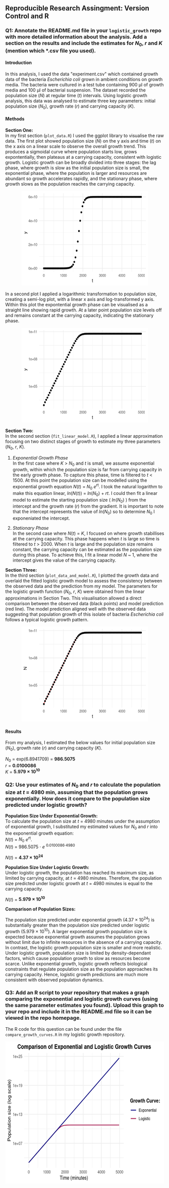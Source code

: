 ## Reproducible Research Assingment: Version Control and R

### Q1: Annotate the **README.md** file in your `logistic_growth` repo with more detailed information about the analysis. Add a section on the results and include the estimates for $N_0$, $r$ and $K$ (mention which *.csv file you used).

#### Introduction

In this analysis, I used the data "experiment.csv" which contained growth data of the bacteria *Escherichia coli* grown in ambient conditions on growth media. The bacteria were cultured in a test tube containing 900 μl of growth media and 100 μl of bacterial suspension. The dataset recorded the population size ($N$) at regular time ($t$) intervals. Using logistic growth analysis, this data was analysed to estimate three key parameters: initial population size ($N_0$), growth rate ($r$) and carrying capacity ($K$).

#### Methods

**Section One:** \
In my first section (`plot_data.R`) I used the ggplot library to visualise the raw data. The first plot showed population size ($N$) on the y axis and time ($t$) on the x axis on a linear scale to observe the overall growth trend. This produces a sigmoidal curve where population starts low, grows expontentially, then plateaus at a carrying capacity, consistent with logistic growth. Logistic growth can be broadly divided into three stages: the lag phase, where growth is slow as the initial population size is small, the exponential phase, where the population is larger and resources are abundant so growth accelerates rapidly, and the stationary phase, where growth slows as the population reaches the carrying capacity. 

 <p align="center">
     <img src="https://github.com/anoncoder555/logistic_growth/blob/main/plot1.png?raw=true" width="400" height="300" alt="Plot1">
  </p>

In a second plot I applied a logarithmic transformation to population size, creating a semi-log plot, with a linear x axis and log-transformed y axis. Within this plot the expontential growth phase can be visualised as a straight line showing rapid growth. At a later point population size levels off and remains constant at the carrying capacity, indicating the stationary phase.

 <p align="center">
     <img src="https://github.com/anoncoder555/logistic_growth/blob/main/plot2.png?raw=true" width="400" height="300" alt="Plot2">
  </p>

**Section Two:** \
In the second section (`fit_linear_model.R`), I applied a linear approximation focusing on two distinct stages of growth to estimate my three parameters ($N_0$, $r$, $K$). 

1. *Exponential Growth Phase* \
In the first case where $K$ > $N_0$ and $t$ is small, we assume exponential growth, within which the population size is far from carrying capacity in the early growth phase. To capture this phase, time is filtered to $t$ < 1500. At this point the population size can be modelled using the exponential growth equation $N(t)$ = $N_0$ $e$<sup>rt</sup>. I took the natural logarithm to make this equation linear, $ln(N(t))$ = $ln(N_0)$ + $rt$. I could then fit a linear model to estimate the starting population size ( $ln(N_0)$ ) from the intercept and the growth rate ($r$) from the gradient. It is important to note that the intercept represents the value of $ln(N_0)$ so to determine $N_0$ I exponeniated the intercept.

2. *Stationary Phase* \
In the second case where $N(t)$ = $K$, I focused on where growth stabillises at the carrying capacity. This phase happens when $t$ is large so time is filtered to $t$ > 2000. When $t$ is large and the population size remains constant, the carrying capacity can be estimated as the population size during this phase. To achieve this, I fit a linear model $N$ ~ 1, where the intercept gives the value of the carrying capacity. 


**Section Three:** \
In the third section (`plot_data_and_model.R`), I plotted the growth data and overlaid the fitted logistic growth model to assess the consistency between the observed data and the prediction from my model. The parameters for the logistic growth function ($N_0$, $r$, $K$) were obtained from the linear approximations in Section Two. This visualisation allowed a direct comparison between the observed data (black points) and model prediction (red line). The model prediction aligned well with the observed data suggesting that population growth of this isolate of bacteria *Escherichia coli* follows a typical logistic growth pattern. 

<p align="center">
     <img src="https://github.com/anoncoder555/logistic_growth/blob/main/data_model_plot.png?raw=true" width="400" height="300" alt="Data & Model Plot">
  </p>

#### Results

From my analysis, I estimated the below values for initial population size ($N_0$), growth rate ($r$) and carrying capacity ($K$). 

$N_0$ = exp(6.8941709) = **986.5075** \
$r$ = **0.0100086** \
$K$ = **5.979 × 10<sup>10</sup>** 


### Q2: Use your estimates of $N_0$ and $r$ to calculate the population size at $t$ = 4980 min, assuming that the population grows exponentially. How does it compare to the population size predicted under logistic growth? 

**Population Size Under Exponential Growth:** \
To calculate the population size at $t$ = 4980 minutes under the assumption of exponential growth, I substituted my estimated values for $N_0$ and $r$ into the exponential growth equation: \
$N(t)$ = $N_0$ $e$<sup>rt</sup>. \
$N(t)$ = 986.5075 ⋅ $e$ <sup>0.0100086⋅4980</sup> 

$N(t)$ = **4.37 × 10<sup>24</sup>**

**Population Size Under Logistic Growth:** \
Under logistic growth, the population has reached its maximum size, as limited by carrying capacity, at $t$ = 4980 minutes. Therefore, the population size predicted under logistic growth at $t$ = 4980 minutes is equal to the carrying capacity. 

$N(t)$ = **5.979 × 10<sup>10</sup>** 

**Comparison of Population Sizes:** 

The population size predicted under exponential growth (4.37 × 10<sup>24</sup>) is substantially greater than the population size predicted under logistic growth (5.979 × 10<sup>10</sup>). A larger exponential growth population size is expected because exponential growth assumes the population grows without limit due to infinite resources in the absence of a carrying capacity. In contrast, the logistic growth population size is smaller and more realistic. Under logistic growth, population size is limited by density-dependant factors, which cause population growth to slow as resources become scarce. Unlike exponential growth, logistic growth reflects biological constraints that regulate population size as the population approaches its carrying capacity. Hence, logistic growth predictions are much more consistent with observed population dynamics.


### Q3: Add an R script to your repository that makes a graph comparing the exponential and logistic growth curves (using the same parameter estimates you found). Upload this graph to your repo and include it in the **README.md** file so it can be viewed in the repo homepage.

The R code for this question can be found under the file `compare_growth_curves.R` in my logistic growth repository. 
 <p align="center">
     <img src="https://github.com/anoncoder555/logistic_growth/blob/main/comparison_curves.png?raw=true" width="600" height="450" alt="Comparison Curves">
  </p>
  

